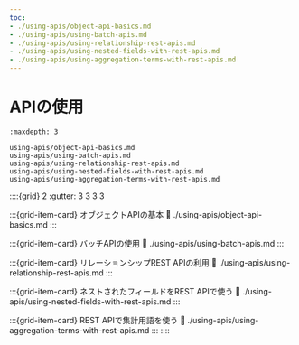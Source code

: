 ```yaml
---
toc:
- ./using-apis/object-api-basics.md
- ./using-apis/using-batch-apis.md
- ./using-apis/using-relationship-rest-apis.md
- ./using-apis/using-nested-fields-with-rest-apis.md
- ./using-apis/using-aggregation-terms-with-rest-apis.md
---
```

# APIの使用

```{toctree}
:maxdepth: 3

using-apis/object-api-basics.md
using-apis/using-batch-apis.md
using-apis/using-relationship-rest-apis.md
using-apis/using-nested-fields-with-rest-apis.md
using-apis/using-aggregation-terms-with-rest-apis.md
```

::::{grid} 2
:gutter: 3 3 3 3

:::{grid-item-card} オブジェクトAPIの基本
:link: ./using-apis/object-api-basics.md
:::

:::{grid-item-card} バッチAPIの使用
:link: ./using-apis/using-batch-apis.md
:::

:::{grid-item-card} リレーションシップREST APIの利用
:link: ./using-apis/using-relationship-rest-apis.md
:::

:::{grid-item-card} ネストされたフィールドをREST APIで使う
:link: ./using-apis/using-nested-fields-with-rest-apis.md
:::

:::{grid-item-card} REST APIで集計用語を使う
:link: ./using-apis/using-aggregation-terms-with-rest-apis.md
:::
::::
